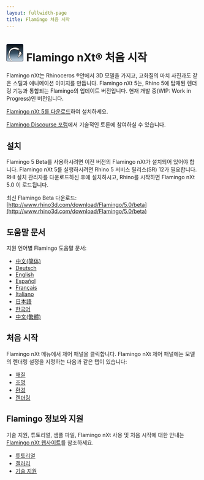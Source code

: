 ```yaml
---
layout: fullwidth-page
title: Flamingo 처음 시작
---
```


<!-- TODO: This page mentions "Work in Progress" and "Flamingo Beta" and has to be updated once Flamingo has been released -->

# ![images/flamingotab.svg](images/flamingotab.svg) Flamingo nXt® 처음 시작
Flamingo nXt는 Rhinoceros ®안에서 3D 모델을 가지고, 고화질의 마치 사진과도 같은 스틸과 애니메이션 이미지를 만듭니다. Flamingo nXt 5는, Rhino 5에 탑재된 렌더링 기능과 통합되는 Flamingo의 업데이트 버전입니다. 현재 개발 중(WIP: Work in Progress)인 버전입니다.

[Flamingo nXt 5를 다운로드](http://www.rhino3d.com/download/flamingo/5/beta)하여 설치하세요.

[Flamingo Discourse 포럼](http://discourse.mcneel.com/c/rendering/flamingo)에서 기술적인 토론에 참여하실 수 있습니다.

## 설치

Flamingo 5 Beta를 사용하시려면 이전 버전의 Flamingo nXt가 설치되어 있어야 합니다. Flamingo nXt 5를 실행하시려면 Rhino 5 서비스 릴리스(SR) 12가 필요합니다.
RHI 설치 관리자를 다운로드하신 후에 설치하시고, Rhino를 시작하면 Flamingo nXt 5.0 이 로드됩니다.

최신 Flamingo Beta 다운로드: [http://www.rhino3d.com/download/Flamingo/5.0/beta](http://www.rhino3d.com/download/Flamingo/5.0/beta)

## 도움말 문서
지원 언어별 Flamingo 도움말 문서:

* [中文(简体)]({{baseurl}}/cn/flamingo/5/help)
* [Deutsch]({{baseurl}}/de/flamingo/5/help)
* [English]({{baseurl}}/en/flamingo/5/help)
* [Español]({{baseurl}}/es/flamingo/5/help)
* [Français]({{baseurl}}/fr/flamingo/5/help)
* [Italiano]({{baseurl}}/it/flamingo/5/help)
* [日本語]({{baseurl}}/jp/flamingo/5/help)
* [한국어]({{baseurl}}/kr/flamingo/5/help)
* [中文(繁體)]({{baseurl}}/tw/flamingo/5/help)

## 처음 시작
Flamingo nXt 메뉴에서 제어 패널을 클릭합니다. Flamingo nXt 제어 패널에는 모델의 렌더링 설정을 지정하는 다음과 같은 탭이 있습니다:

* [재질](../help/material-editor.html)
* [조명](../help/lighting-tab.html)
* [환경](../help/environment-tab.html)
* [렌더링](../help/render-tab.html)

## Flamingo 정보와 지원
기술 지원, 튜토리얼, 샘플 파일, Flamingo nXt 사용 및 처음 시작에 대한 안내는 [Flamingo nXt 웹사이트](http://nxt.flamingo3d.com/)를 참조하세요.

 * [튜토리얼](http://nxt.flamingo3d.com/page/tutorials-and-documentation-kr)
 * [갤러리](http://nxt.flamingo3d.com/photo)
 * [기술 지원](http://discourse.mcneel.com/c/rendering/flamingo)
